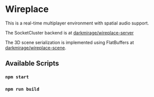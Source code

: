 # Wireplace

This is a real-time multiplayer environment with spatial audio support.

The SocketCluster backend is at [darkmirage/wireplace-server](https://github.com/darkmirage/wireplace-server)

The 3D scene serialization is implemented using FlatBuffers at [darkmirage/wireplace-scene](https://github.com/darkmirage/wireplace-scene).

## Available Scripts

### `npm start`
### `npm run build`
